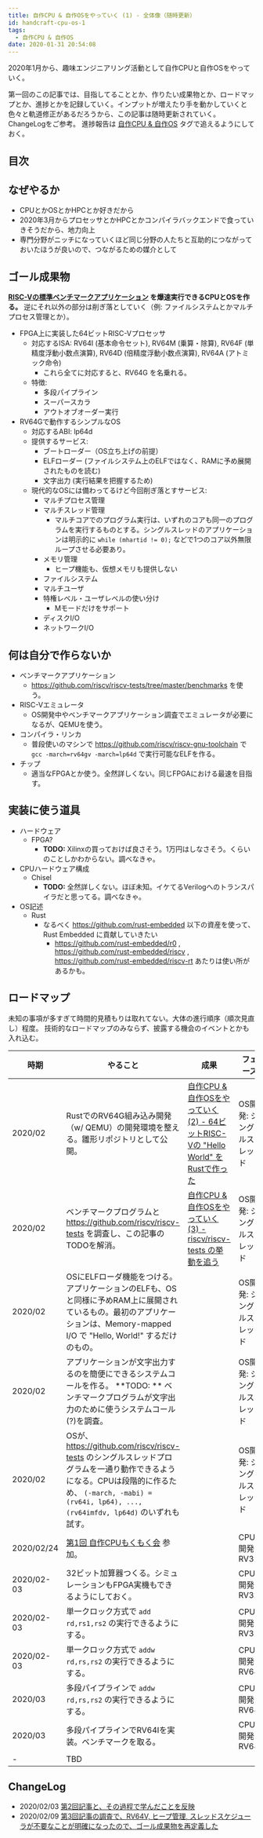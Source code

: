 ```yaml
---
title: 自作CPU & 自作OSをやっていく (1) - 全体像（随時更新）
id: handcraft-cpu-os-1
tags:
  - 自作CPU & 自作OS
date: 2020-01-31 20:54:08
---
```


2020年1月から、趣味エンジニアリング活動として自作CPUと自作OSをやっていく。

第一回のこの記事では、目指してることとか、作りたい成果物とか、ロードマップとか、進捗とかを記録していく。インプットが増えたり手を動かしていくと色々と軌道修正があるだろうから、この記事は随時更新されていく。ChangeLogをご参考。
進捗報告は [自作CPU & 自作OS](/tags/自作CPU-自作OS/) タグで追えるようにしておく。

<!-- more -->

## 目次
<!-- toc -->

## なぜやるか

- CPUとかOSとかHPCとか好きだから
- 2020年3月からプロセッサとかHPCとかコンパイラバックエンドで食っていきそうだから、地力向上
- 専門分野がニッチになっていくほど同じ分野の人たちと互助的につながっておいたほうが良いので、つながるための媒介として

## ゴール成果物

**[RISC-Vの標準ベンチマークアプリケーション](https://github.com/riscv/riscv-tests/tree/master/benchmarks) を爆速実行できるCPUとOSを作る。**
逆にそれ以外の部分は削ぎ落としていく（例: ファイルシステムとかマルチプロセス管理とか）。

- FPGA上に実装した64ビットRISC-Vプロセッサ
    - 対応するISA: RV64I (基本命令セット), RV64M (乗算・除算), RV64F (単精度浮動小数点演算), RV64D (倍精度浮動小数点演算), RV64A (アトミック命令)
        - これら全てに対応すると、RV64G を名乗れる。
    - 特徴:
        - 多段パイプライン
        - スーパースカラ
        - アウトオブオーダー実行
- RV64Gで動作するシンプルなOS
    - 対応するABI: lp64d
    - 提供するサービス:
        - ブートローダー（OS立ち上げの前提）
        - ELFローダー (ファイルシステム上のELFではなく、RAMに予め展開されたものを読む)
        - 文字出力 (実行結果を把握するため)
    - 現代的なOSには備わってるけど今回削ぎ落とすサービス:
        - マルチプロセス管理
        - マルチスレッド管理
            - マルチコアでのプログラム実行は、いずれのコアも同一のプログラムを実行するものとする。シングルスレッドのアプリケーションは明示的に `while (mhartid != 0);` などで1つのコア以外無限ループさせる必要あり。
        - メモリ管理
            - ヒープ機能も、仮想メモリも提供しない
        - ファイルシステム
        - マルチユーザ
        - 特権レベル・ユーザレベルの使い分け
            - Mモードだけをサポート
        - ディスクI/O
        - ネットワークI/O

## 何は自分で作らないか

- ベンチマークアプリケーション
    - https://github.com/riscv/riscv-tests/tree/master/benchmarks を使う。
- RISC-Vエミュレータ
    - OS開発中やベンチマークアプリケーション調査でエミュレータが必要になるが、QEMUを使う。
- コンパイラ・リンカ
    - 普段使いのマシンで https://github.com/riscv/riscv-gnu-toolchain で `gcc -march=rv64gv -march=lp64d` で実行可能なELFを作る。
- チップ
    - 適当なFPGAとか使う。全然詳しくない。同じFPGAにおける最速を目指す。

## 実装に使う道具

- ハードウェア
    - FPGA?
        - **TODO:** Xilinxの買っておけば良さそう。1万円はしなさそう。くらいのことしかわからない。調べなきゃ。
- CPUハードウェア構成
    - Chisel
        - **TODO:** 全然詳しくない。ほぼ未知。イケてるVerilogへのトランスパイラだと思ってる。調べなきゃ。
- OS記述
    - Rust
        - なるべく https://github.com/rust-embedded 以下の資産を使って、Rust Embedded に貢献していきたい
            - https://github.com/rust-embedded/r0 , https://github.com/rust-embedded/riscv , https://github.com/rust-embedded/riscv-rt あたりは使い所があるかも。

## ロードマップ

未知の事項が多すぎて時間的見積もりは取れてない。大体の進行順序（順次見直し）程度。
技術的なロードマップのみならず、披露する機会のイベントとかも入れ込む。

| 時期       | やること                                                                                                                                                                                                 | 成果                                                                                                                | フェーズ                 |
|------------|----------------------------------------------------------------------------------------------------------------------------------------------------------------------------------------------------------|---------------------------------------------------------------------------------------------------------------------|--------------------------|
| 2020/02    | RustでのRV64G組み込み開発（w/ QEMU）の開発環境を整える。雛形リポジトリとして公開。                                                                                                                       | [自作CPU & 自作OSをやっていく (2) - 64ビットRISC-Vの "Hello World" をRustで作った](/2020/02/03/handcraft-cpu-os-2/) | OS開発: シングルスレッド |
| 2020/02    | ベンチマークプログラムと https://github.com/riscv/riscv-tests を調査し、この記事のTODOを解消。                                                                                                           | [自作CPU & 自作OSをやっていく (3) - riscv/riscv-tests の挙動を追う](/2020/02/09/handcraft-cpu-os-3)                     | OS開発: シングルスレッド |
| 2020/02    | OSにELFローダ機能をつける。アプリケーションのELFも、OSと同様に予めRAM上に展開されているもの。最初のアプリケーションは、Memory-mapped I/O で "Hello, World!" するだけのもの。                             |                                                                                                                     | OS開発: シングルスレッド |
| 2020/02    | アプリケーションが文字出力するのを簡便にできるシステムコールを作る。 **TODO: ** ベンチマークプログラムが文字出力のために使うシステムコール(?)を調査。                                                    |                                                                                                                     | OS開発: シングルスレッド |
| 2020/02    | OSが、https://github.com/riscv/riscv-tests のシングルスレッドプログラムを一通り動作できるようになる。CPUは段階的に作るため、 `(-march, -mabi) = (rv64i, lp64), ..., (rv64imfdv, lp64d)` のいずれも試す。 |                                                                                                                     | OS開発: シングルスレッド |
| 2020/02/24 | [第1回 自作CPUもくもく会](https://cpu-dev.connpass.com/event/163019/) 参加。                                                                                                                             |                                                                                                                     | CPU開発: RV32I           |
| 2020/02-03 | 32ビット加算器つくる。シミュレーションもFPGA実機もできるようにしておく。                                                                                                                                 |                                                                                                                     | CPU開発: RV32I           |
| 2020/02-03 | 単一クロック方式で `add rd,rs1,rs2` の実行できるようにする。                                                                                                                                             |                                                                                                                     | CPU開発: RV32I           |
| 2020/02-03 | 単一クロック方式で `addw rd,rs,rs2` の実行できるようにする。                                                                                                                                             |                                                                                                                     | CPU開発: RV64I           |
| 2020/03    | 多段パイプラインで `addw rd,rs,rs2` の実行できるようにする。                                                                                                                                             |                                                                                                                     | CPU開発: RV64I           |
| 2020/03    | 多段パイプラインでRV64Iを実装。ベンチマークを取る。                                                                                                                                                      |                                                                                                                     | CPU開発: RV64I           |
| -          | TBD                                                                                                                                                                                                      |                                                                                                                     |                          |

## ChangeLog

- 2020/02/03 [第2回記事と、その過程で学んだことを反映](https://github.com/laysakura/laysakura.github.io/pull/33)
- 2020/02/09 [第3回記事の調査で、RV64V, ヒープ管理, スレッドスケジューラが不要なことが明確になったので、ゴール成果物を再定義した](https://github.com/laysakura/laysakura.github.io/pull/35)
